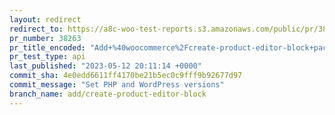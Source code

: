 ```yaml
---
layout: redirect
redirect_to: https://a8c-woo-test-reports.s3.amazonaws.com/public/pr/38263/api/index.html
pr_number: 38263
pr_title_encoded: "Add+%40woocommerce%2Fcreate-product-editor-block+package"
pr_test_type: api
last_published: "2023-05-12 20:11:14 +0000"
commit_sha: 4e0edd6611ff4170be21b5ec0c9fff9b92677d97
commit_message: "Set PHP and WordPress versions"
branch_name: add/create-product-editor-block
---
```

